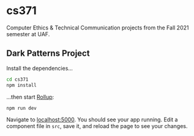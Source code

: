 # cs371
Computer Ethics & Technical Communication projects from the Fall 2021 semester at UAF.

## Dark Patterns Project

Install the dependencies...

```bash
cd cs371
npm install
```

...then start [Rollup](https://rollupjs.org):

```bash
npm run dev
```

Navigate to [localhost:5000](http://localhost:5000). You should see your app running. Edit a component file in `src`, save it, and reload the page to see your changes.
